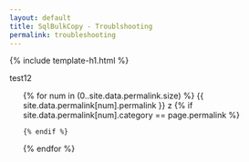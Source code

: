 ```yaml
---
layout: default
title: SqlBulkCopy - Troublshooting
permalink: troubleshooting
---
```


{% include template-h1.html %}

test12
<ul>
{% for num in (0..site.data.permalink.size) %}
	{{ site.data.permalink[num].permalink }}
	z
	{% if site.data.permalink[num].category == page.permalink %}

		
	{% endif %}
{% endfor %}
</ul>
